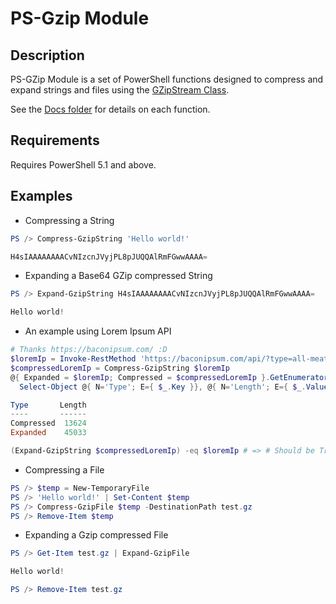 # PS-Gzip Module

## Description

PS-GZip Module is a set of PowerShell functions designed to compress and expand strings and files using the [GZipStream Class](https://docs.microsoft.com/en-us/dotnet/api/system.io.compression.gzipstream).

See the [Docs folder](/PS-GZip/Docs/) for details on each function.

## Requirements

Requires PowerShell 5.1 and above.

## Examples

- Compressing a String

```powershell
PS /> Compress-GzipString 'Hello world!'

H4sIAAAAAAAACvNIzcnJVyjPL8pJUQQAlRmFGwwAAAA=
```

- Expanding a Base64 GZip compressed String

```powershell
PS /> Expand-GzipString H4sIAAAAAAAACvNIzcnJVyjPL8pJUQQAlRmFGwwAAAA=

Hello world!
```

- An example using Lorem Ipsum API

```powershell
# Thanks https://baconipsum.com/ :D
$loremIp = Invoke-RestMethod 'https://baconipsum.com/api/?type=all-meat&paras=100&start-with-lorem=1&format=text'
$compressedLoremIp = Compress-GzipString $loremIp
@{ Expanded = $loremIp; Compressed = $compressedLoremIp }.GetEnumerator() |
  Select-Object @{ N='Type'; E={ $_.Key }}, @{ N='Length'; E={ $_.Value.Length }}

Type       Length
----       ------
Compressed  13624
Expanded    45033

(Expand-GzipString $compressedLoremIp) -eq $loremIp # => # Should be True
```

- Compressing a File

```powershell
PS /> $temp = New-TemporaryFile
PS /> 'Hello world!' | Set-Content $temp
PS /> Compress-GzipFile $temp -DestinationPath test.gz
PS /> Remove-Item $temp
```

- Expanding a Gzip compressed File

```powershell
PS /> Get-Item test.gz | Expand-GzipFile

Hello world!

PS /> Remove-Item test.gz
```
